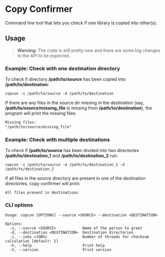 # Copy Confirmer

Command line tool that lets you check if one library is copied into other(s).

## Usage
> **Warning:**
> The crate is still pretty new and there are some big changes to the API to be expected.

### Example: Check with one destination directory
To check if directory __/path/to/source__ has been copied into __/path/to/destination__:
```
copcon -s /path/to/source -d /path/to/destination
```
If there are any files in the source dir missing in the destination (say, __/path/to/source/missing_file__ is missing from __/path/to/destination__), the program will print the missing files:
```diff
Missing files:
"/path/to/source/missing_file"
```

### Example: Check with multiple destinations
To check if __/path/to/source__ has been divided into two directories __/path/to/destination_1__ and __/path/to/destination_2__ run:
```
copcon -s /path/to/source -d /path/to/destination_1 -d /path/to/destination_2
```
If all files in the source directory are present in one of the destination directories, copy confirmer will print:
```
All files present in destinations
```

### CLI options
```
Usage: copcon [OPTIONS] --source <SOURCE> --destination <DESTINATION>

Options:
  -s, --source <SOURCE>            Name of the person to greet
  -d, --destination <DESTINATION>  Destination directories
  -j, --jobs <JOBS>                Number of threads for checksum calculation [default: 1]
  -h, --help                       Print help
  -V, --version                    Print version
```
